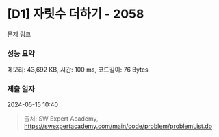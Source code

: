 # [D1] 자릿수 더하기 - 2058 

[문제 링크](https://swexpertacademy.com/main/code/problem/problemDetail.do?contestProbId=AV5QPRjqA10DFAUq) 

### 성능 요약

메모리: 43,692 KB, 시간: 100 ms, 코드길이: 76 Bytes

### 제출 일자

2024-05-15 10:40



> 출처: SW Expert Academy, https://swexpertacademy.com/main/code/problem/problemList.do